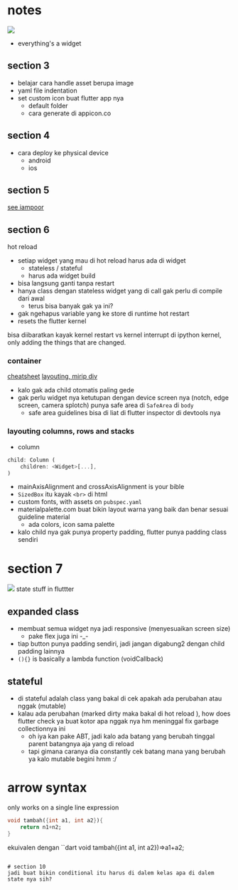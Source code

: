 # notes 
![](https://i.imgur.com/U2SR4Kd.png)
- everything's a widget

## section 3
- belajar cara handle asset berupa image
- yaml file indentation 
- set custom icon buat flutter app nya 
    - default folder 
    - cara generate di appicon.co

## section 4 
- cara deploy ke physical device
    - android
    - ios      

## section 5
[see iampoor](/iampoor/)

## section 6 
hot reload
- setiap widget yang mau di hot reload harus ada di widget
    - stateless / stateful
    - harus ada widget build
- bisa langsung ganti tanpa restart
- hanya class dengan stateless widget yang di call gak perlu di compile dari awal 
    - terus bisa banyak gak ya ini? 
- gak ngehapus variable yang ke store di runtime
hot restart 
- resets the flutter kernel 


bisa diibaratkan kayak kernel restart vs kernel interrupt di ipython kernel, only adding the things that are changed.  

### container 
[cheatsheet](https://medium.com/flutter-community/flutter-layout-cheat-sheet-5363348d037e)
[layouting, mirip div](https://flutter.dev/docs/development/ui/widgets/layout)
- kalo gak ada child otomatis paling gede
- gak perlu widget nya ketutupan dengan device screen nya (notch, edge screen, camera splotch) punya safe area di `SafeArea` di `body`
    - safe area guidelines bisa di liat di flutter inspector di devtools nya

### layouting columns, rows and stacks
- column 
```Dart
child: Column (
    children: <Widget>[...],
)
```
- mainAxisAlignment and crossAxisAlignment is your bible
- `SizedBox` itu kayak `<br>` di html
- custom fonts, with assets on `pubspec.yaml`
- materialpalette.com buat bikin layout warna yang baik dan benar sesuai guideline material
    - ada colors, icon sama palette
- kalo child nya gak punya property padding, flutter punya padding class sendiri 

# section 7
![](https://i.imgur.com/6etXHsV.png)
state stuff in fluttter
## expanded class
- membuat semua widget nya jadi responsive (menyesuaikan screen size)
     - pake flex juga ini -_-
- tiap button punya padding sendiri, jadi jangan digabung2 dengan child padding lainnya
- `(){}` is basically a lambda function (voidCallback)
## stateful 
- di stateful adalah class yang bakal di cek apakah ada perubahan atau nggak (mutable)
- kalau ada perubahan (marked dirty maka bakal di hot reload ), how does flutter check ya buat kotor apa nggak nya hm meninggal fix garbage collectionnya ini 
    - oh iya kan pake ABT, jadi kalo ada batang yang berubah tinggal parent batangnya aja yang di reload 
    - tapi gimana caranya dia constantly cek batang mana yang berubah ya kalo mutable begini hmm :/


# arrow syntax 
only works on a single line expression
```dart 
void tambah({int a1, int a2}){
    return n1+n2; 
}
```
ekuivalen dengan 
``dart
void tambah({int a1, int a2})=>a1+a2;
```

# section 10 
jadi buat bikin conditional itu harus di dalem kelas apa di dalem state nya sih? 
